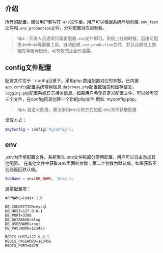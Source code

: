 ## 介绍
所有的配置，建议用户都写在`.env`文件里，用户可以根据系统环境创建`.env_test`文件和`.env_production`文件，分别配置对应的参数。
> tips：开发人员通常只需要配置`.env`文件即可。系统上线的时候，运维可配置Jenkins等部署工具，自动创建`.env_production`文件，并且设置线上数据库等账号密码。可有效防止密码泄露。

## config文件配置
配置文件位于：config目录下。采用php 数组配置对应的参数。已内置`app.config`配置系统常用信息,`database.php`配置数据库和缓存信息，`logging.php`配置系统日志相关信息。如果用户希望自定义配置文件，可以参考这三个文件，在config目录创建一个新的php文件,例如: myconfig.php。
> tips: 自定义配置，建议采用env()的方式加载.env文件获取配置

读取方式：
```php
$myConfig = config('myconfig');
```

## env
.env为环境配置文件。系统默认.env文件和部分常用配置。用户可以自由添加其他配置。
在其他文件中获取.env里面的参数：第二个参数为默认值，如果获取不到则返回默认值。
```php
$dbName = env(DB_NAME, 'blog');
```

通常配置项：
```
APPNAME=Coder 1.0

DB_CONNECTION=mysql
DB_HOST=127.0.0.1
DB_PORT=3306
DB_DATABASE=blog
DB_USERNAME=root
DB_PASSWORD=123456

REDIS_HOST=127.0.0.1
REDIS_PASSWORD=123456
REDIS_PORT=6379

```